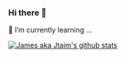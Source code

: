 ### Hi there 👋

🌱 I’m currently learning ...

[![James aka Jtaim's github stats](https://github-readme-stats.vercel.app/api?username=Jtaim&show_icons=true)](https://github.com/anuraghazra/github-readme-stats)

<!--
**Jtaim/Jtaim** is a ✨ _special_ ✨ repository because its `README.md` (this file) appears on your GitHub profile.

Here are some ideas to get you started:

- 🔭 I’m currently working on ...
- 🌱 I’m currently learning ...
- 👯 I’m looking to collaborate on ...
- 🤔 I’m looking for help with ...
- 💬 Ask me about ...
- 📫 How to reach me: ...
- 😄 Pronouns: ...
- ⚡ Fun fact: ...
-->
